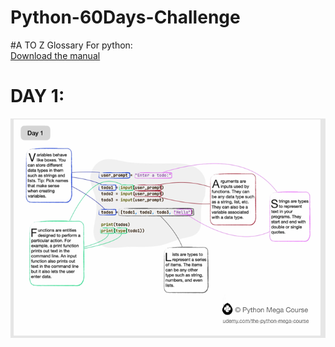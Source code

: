 # Python-60Days-Challenge

#A TO Z Glossary For python:<br/>
[Download the manual](docs/A+to+Z+Glossary.pdf)

# DAY 1:

![Alt text for accessibility](images/day1.PNG)




